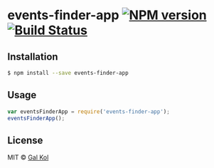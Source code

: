 # events-finder-app [![NPM version](https://badge.fury.io/js/events-finder-app.svg)](https://npmjs.org/package/events-finder-app) [![Build Status](https://travis-ci.org/999galk/events-finder-app.svg?branch=master)](https://travis-ci.org/999galk/events-finder-app)

> 

## Installation

```sh
$ npm install --save events-finder-app
```

## Usage

```js
var eventsFinderApp = require('events-finder-app');
eventsFinderApp();
```

## License

MIT © [Gal Kol](https://gifted-cray-4839e0.netlify.com/)
